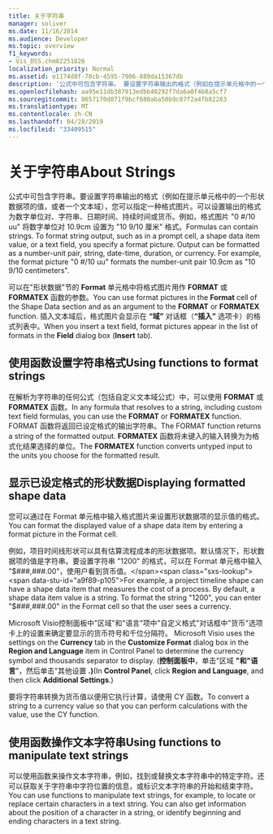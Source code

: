 ```yaml
---
title: 关于字符串
manager: soliver
ms.date: 11/16/2014
ms.audience: Developer
ms.topic: overview
f1_keywords:
- Vis_DSS.chm82251826
localization_priority: Normal
ms.assetid: e1174d8f-70cb-4595-7906-889da15367db
description: '公式中可包含字符串。 要设置字符串输出的格式（例如在提示单元格中的一个形状数据项的值，或者一个文本域），您可以指定一种格式图片。 可以设置输出的格式为数字单位对、字符串、日期时间、持续时间或货币。 例如，格式 picture0 #/10 uuformat 将数字单位对 10.9cm 作为 10 9/10 厘米。'
ms.openlocfilehash: aa95e11db387913edbb40292f7da6a0f4b8a5cf7
ms.sourcegitcommit: 8657170d071f9bcf680aba50b9c07f2a4fb82283
ms.translationtype: MT
ms.contentlocale: zh-CN
ms.lasthandoff: 04/28/2019
ms.locfileid: "33409515"
---
```

# <a name="about-strings"></a><span data-ttu-id="a9f89-106">关于字符串</span><span class="sxs-lookup"><span data-stu-id="a9f89-106">About Strings</span></span>

<span data-ttu-id="a9f89-p102">公式中可包含字符串。要设置字符串输出的格式（例如在提示单元格中的一个形状数据项的值，或者一个文本域），您可以指定一种格式图片。可以设置输出的格式为数字单位对、字符串、日期时间、持续时间或货币。例如，格式图片 "0 #/10 uu" 将数字单位对 10.9cm 设置为 "10 9/10 厘米" 格式。</span><span class="sxs-lookup"><span data-stu-id="a9f89-p102">Formulas can contain strings. To format string output, such as in a prompt cell, a shape data item value, or a text field, you specify a format picture. Output can be formatted as a number-unit pair, string, date-time, duration, or currency. For example, the format picture "0 #/10 uu" formats the number-unit pair 10.9cm as "10 9/10 centimeters".</span></span>
  
<span data-ttu-id="a9f89-111">可以在"形状数据"节的 **Format** 单元格中将格式图片用作 **FORMAT** 或 **FORMATEX** 函数的参数。</span><span class="sxs-lookup"><span data-stu-id="a9f89-111">You can use format pictures in the **Format** cell of the Shape Data section and as an argument to the **FORMAT** or **FORMATEX** function.</span></span> <span data-ttu-id="a9f89-112">插入文本域后，格式图片会显示在 **“域”** 对话框（**“插入”** 选项卡）的格式列表中。</span><span class="sxs-lookup"><span data-stu-id="a9f89-112">When you insert a text field, format pictures appear in the list of formats in the **Field** dialog box (**Insert** tab).</span></span> 
  
## <a name="using-functions-to-format-strings"></a><span data-ttu-id="a9f89-113">使用函数设置字符串格式</span><span class="sxs-lookup"><span data-stu-id="a9f89-113">Using functions to format strings</span></span>

<span data-ttu-id="a9f89-114">在解析为字符串的任何公式（包括自定义文本域公式）中，可以使用 **FORMAT** 或 **FORMATEX** 函数。</span><span class="sxs-lookup"><span data-stu-id="a9f89-114">In any formula that resolves to a string, including custom text field formulas, you can use the **FORMAT** or **FORMATEX** function.</span></span> <span data-ttu-id="a9f89-115">FORMAT 函数将返回已设定格式的输出字符串。</span><span class="sxs-lookup"><span data-stu-id="a9f89-115">The FORMAT function returns a string of the formatted output.</span></span> <span data-ttu-id="a9f89-116">**FORMATEX** 函数将未键入的输入转换为为格式化结果选择的单位。</span><span class="sxs-lookup"><span data-stu-id="a9f89-116">The **FORMATEX** function converts untyped input to the units you choose for the formatted result.</span></span> 
  
## <a name="displaying-formatted-shape-data"></a><span data-ttu-id="a9f89-117">显示已设定格式的形状数据</span><span class="sxs-lookup"><span data-stu-id="a9f89-117">Displaying formatted shape data</span></span>

<span data-ttu-id="a9f89-118">您可以通过在 Format 单元格中输入格式图片来设置形状数据项的显示值的格式。</span><span class="sxs-lookup"><span data-stu-id="a9f89-118">You can format the displayed value of a shape data item by entering a format picture in the Format cell.</span></span>
  
<span data-ttu-id="a9f89-p105">例如，项目时间线形状可以具有估算流程成本的形状数据项。默认情况下，形状数据项的值是字符串。要设置字符串 "1200" 的格式，可以在 Format 单元格中输入 "$###,###.00"，使用户看到货币值。</span><span class="sxs-lookup"><span data-stu-id="a9f89-p105">For example, a project timeline shape can have a shape data item that measures the cost of a process. By default, a shape data item value is a string. To format the string "1200", you can enter "$###,###.00" in the Format cell so that the user sees a currency.</span></span>
  
<span data-ttu-id="a9f89-122">Microsoft Visio控制面板中"区域"和"语言"项中"自定义格式"对话框中"货币"选项卡上的设置来确定要显示的货币符号和千位分隔符。 </span><span class="sxs-lookup"><span data-stu-id="a9f89-122">Microsoft Visio uses the settings on the **Currency** tab in the **Customize Format** dialog box in the **Region and Language** item in Control Panel to determine the currency symbol and thousands separator to display.</span></span> <span data-ttu-id="a9f89-123"> (**控制面板中**，单击"区域 **"和"语言**"，然后单击"其他设置 **.)**</span><span class="sxs-lookup"><span data-stu-id="a9f89-123">(In **Control Panel**, click **Region and Language**, and then click **Additional Settings**.)</span></span>
  
<span data-ttu-id="a9f89-124">要将字符串转换为货币值以便用它执行计算，请使用 CY 函数。</span><span class="sxs-lookup"><span data-stu-id="a9f89-124">To convert a string to a currency value so that you can perform calculations with the value, use the CY function.</span></span>
  
## <a name="using-functions-to-manipulate-text-strings"></a><span data-ttu-id="a9f89-125">使用函数操作文本字符串</span><span class="sxs-lookup"><span data-stu-id="a9f89-125">Using functions to manipulate text strings</span></span>

<span data-ttu-id="a9f89-p107">可以使用函数来操作文本字符串，例如，找到或替换文本字符串中的特定字符。还可以获取关于字符串中字符位置的信息，或标识文本字符串的开始和结束字符。</span><span class="sxs-lookup"><span data-stu-id="a9f89-p107">You can use functions to manipulate text strings, for example, to locate or replace certain characters in a text string. You can also get information about the position of a character in a string, or identify beginning and ending characters in a text string.</span></span> 
  

